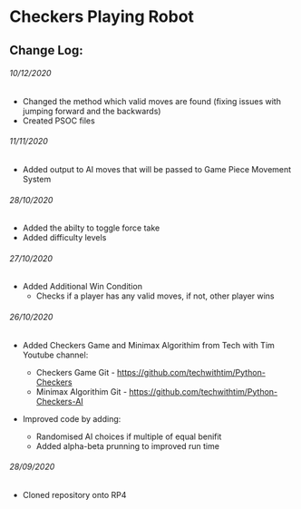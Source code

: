 # Checkers Playing Robot

## Change Log:

###### 10/12/2020
- Changed the method which valid moves are found (fixing issues with jumping forward and the backwards)
- Created PSOC files

###### 11/11/2020
- Added output to AI moves that will be passed to Game Piece Movement System

###### 28/10/2020
- Added the abilty to toggle force take
- Added difficulty levels

###### 27/10/2020

- Added Additional Win Condition
	- Checks if a player has any valid moves, if not, other player wins

###### 26/10/2020

- Added Checkers Game and Minimax Algorithim from Tech with Tim Youtube channel:
	- Checkers Game Git - https://github.com/techwithtim/Python-Checkers
	- Minimax Algorithim Git - https://github.com/techwithtim/Python-Checkers-AI

- Improved code by adding:
	- Randomised AI choices if multiple of equal benifit
	- Added alpha-beta prunning to improved run time

###### 28/09/2020

- Cloned repository onto RP4
